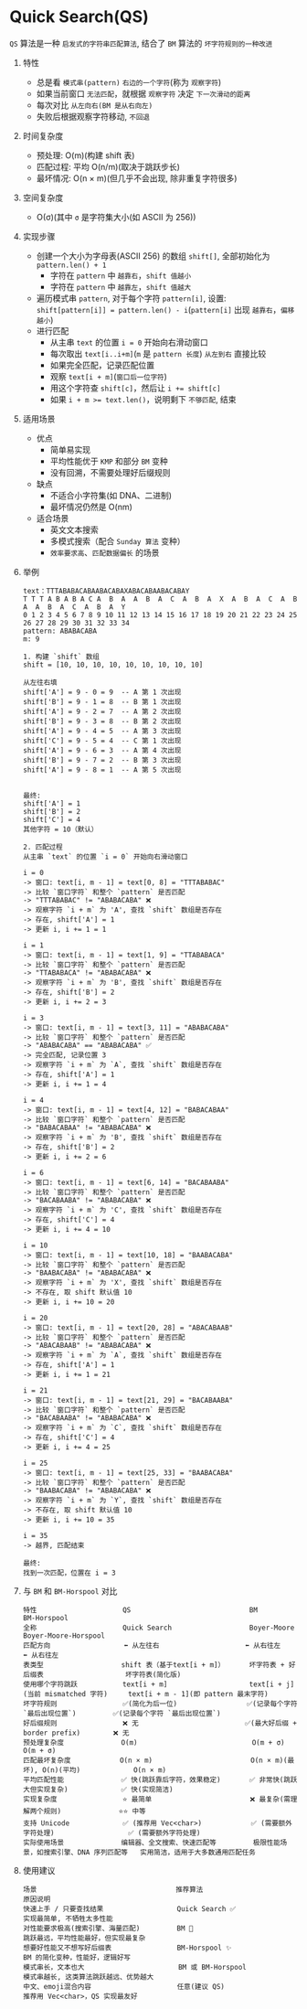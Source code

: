 # Quick Search(QS)
  `QS` 算法是一种 `启发式的字符串匹配算法`, 结合了 `BM` 算法的 `坏字符规则的一种改进`
  
1. 特性
   - 总是看 `模式串(pattern)` `右边的一个字符`(称为 `观察字符`)
   - 如果当前窗口 `无法匹配`，就根据 `观察字符` 决定 `下一次滑动的距离`
   - 每次对比 `从左向右(BM 是从右向左)`
   - 失败后根据观察字符移动, `不回退`
   
2. 时间复杂度
   - 预处理: O(m)(构建 shift 表)
   - 匹配过程: 平均 O(n/m)(取决于跳跃步长)
   - 最坏情况: O(n × m)(但几乎不会出现, 除非重复字符很多)

3. 空间复杂度
   - O(σ)(其中 `σ` 是字符集大小(如 ASCII 为 256))

4. 实现步骤
   - 创建一个大小为字母表(ASCII 256) 的数组 `shift[]`, 全部初始化为 `pattern.len() + 1`
     - 字符在 `pattern` 中 `越靠右`，`shift 值越小`
     - 字符在 `pattern` 中 `越靠左`，`shift 值越大`
   - 遍历模式串 `pattern`, 对于每个字符 `pattern[i]`, 设置: `shift[pattern[i]] = pattern.len() - i`(`pattern[i]` 出现 `越靠右`，`偏移越小`)
   - 进行匹配
     - 从主串 `text` 的位置 `i = 0` 开始向右滑动窗口
     - 每次取出 `text[i..i+m]`(`m` 是 `pattern 长度`) `从左到右` 直接比较
     - 如果完全匹配，记录匹配位置
     - 观察 `text[i + m]`(`窗口后一位字符`)
     - 用这个字符查 `shift[c]`，然后让 `i += shift[c]`
     - 如果 `i + m >= text.len()`，说明剩下 `不够匹配`, 结束
     
5. 适用场景
   - 优点
     - 简单易实现
     - 平均性能优于 `KMP` 和部分 `BM` 变种
     - 没有回溯，不需要处理好后缀规则
   - 缺点
     - 不适合小字符集(如 DNA、二进制)
     - 最坏情况仍然是 O(nm)
   - 适合场景
     - 英文文本搜索
     - 多模式搜索（配合 `Sunday 算法` 变种）
     - `效率要求高`、`匹配数据偏长` 的场景

5. 举例
   ```text
   text：TTTABABACABAABACABAXABACABAABACABAY
   T T T A B A B A C A  B  A  A  B  A  C  A  B  A  X  A  B  A  C  A  B  A  A  B  A  C  A  B  A  Y
   0 1 2 3 4 5 6 7 8 9 10 11 12 13 14 15 16 17 18 19 20 21 22 23 24 25 26 27 28 29 30 31 32 33 34
   pattern: ABABACABA
   m: 9
   
   1. 构建 `shift` 数组
   shift = [10, 10, 10, 10, 10, 10, 10, 10, 10]
   
   从左往右填
   shift['A'] = 9 - 0 = 9  -- A 第 1 次出现
   shift['B'] = 9 - 1 = 8  -- B 第 1 次出现
   shift['A'] = 9 - 2 = 7  -- A 第 2 次出现
   shift['B'] = 9 - 3 = 8  -- B 第 2 次出现
   shift['A'] = 9 - 4 = 5  -- A 第 3 次出现
   shift['C'] = 9 - 5 = 4  -- C 第 1 次出现
   shift['A'] = 9 - 6 = 3  -- A 第 4 次出现
   shift['B'] = 9 - 7 = 2  -- B 第 3 次出现
   shift['A'] = 9 - 8 = 1  -- A 第 5 次出现
      
   
   最终:
   shift['A'] = 1
   shift['B'] = 2
   shift['C'] = 4
   其他字符 = 10（默认）
   
   2. 匹配过程
   从主串 `text` 的位置 `i = 0` 开始向右滑动窗口
   
   i = 0
   -> 窗口: text[i, m - 1] = text[0, 8] = "TTTABABAC"
   -> 比较 `窗口字符` 和整个 `pattern` 是否匹配
   -> "TTTABABAC" != "ABABACABA" ❌
   -> 观察字符 `i + m` 为 'A', 查找 `shift` 数组是否存在
   -> 存在, shift['A'] = 1
   -> 更新 i, i += 1 = 1
   
   i = 1
   -> 窗口: text[i, m - 1] = text[1, 9] = "TTABABACA"
   -> 比较 `窗口字符` 和整个 `pattern` 是否匹配
   -> "TTABABACA" != "ABABACABA" ❌
   -> 观察字符 `i + m` 为 'B', 查找 `shift` 数组是否存在
   -> 存在, shift['B'] = 2
   -> 更新 i, i += 2 = 3
   
   i = 3
   -> 窗口: text[i, m - 1] = text[3, 11] = "ABABACABA"
   -> 比较 `窗口字符` 和整个 `pattern` 是否匹配
   -> "ABABACABA" == "ABABACABA" ✅
   -> 完全匹配, 记录位置 3
   -> 观察字符 `i + m` 为 `A`, 查找 `shift` 数组是否存在
   -> 存在, shift['A'] = 1
   -> 更新 i, i += 1 = 4
   
   i = 4
   -> 窗口: text[i, m - 1] = text[4, 12] = "BABACABAA"
   -> 比较 `窗口字符` 和整个 `pattern` 是否匹配
   -> "BABACABAA" != "ABABACABA" ❌
   -> 观察字符 `i + m` 为 'B', 查找 `shift` 数组是否存在
   -> 存在, shift['B'] = 2
   -> 更新 i, i += 2 = 6
   
   i = 6
   -> 窗口: text[i, m - 1] = text[6, 14] = "BACABAABA"
   -> 比较 `窗口字符` 和整个 `pattern` 是否匹配
   -> "BACABAABA" != "ABABACABA" ❌
   -> 观察字符 `i + m` 为 'C', 查找 `shift` 数组是否存在
   -> 存在, shift['C'] = 4
   -> 更新 i, i += 4 = 10
   
   i = 10
   -> 窗口: text[i, m - 1] = text[10, 18] = "BAABACABA"
   -> 比较 `窗口字符` 和整个 `pattern` 是否匹配
   -> "BAABACABA" != "ABABACABA" ❌
   -> 观察字符 `i + m` 为 'X', 查找 `shift` 数组是否存在
   -> 不存在, 取 shift 默认值 10
   -> 更新 i, i += 10 = 20
   
   i = 20
   -> 窗口: text[i, m - 1] = text[20, 28] = "ABACABAAB"
   -> 比较 `窗口字符` 和整个 `pattern` 是否匹配
   -> "ABACABAAB" != "ABABACABA" ❌
   -> 观察字符 `i + m` 为 `A`, 查找 `shift` 数组是否存在
   -> 存在, shift['A'] = 1
   -> 更新 i, i += 1 = 21
   
   i = 21
   -> 窗口: text[i, m - 1] = text[21, 29] = "BACABAABA"
   -> 比较 `窗口字符` 和整个 `pattern` 是否匹配
   -> "BACABAABA" != "ABABACABA" ❌
   -> 观察字符 `i + m` 为 `C`, 查找 `shift` 数组是否存在
   -> 存在, shift['C'] = 4
   -> 更新 i, i += 4 = 25
   
   i = 25
   -> 窗口: text[i, m - 1] = text[25, 33] = "BAABACABA"
   -> 比较 `窗口字符` 和整个 `pattern` 是否匹配
   -> "BAABACABA" != "ABABACABA" ❌
   -> 观察字符 `i + m` 为 `Y`, 查找 `shift` 数组是否存在
   -> 不存在, 取 shift 默认值 10
   -> 更新 i, i += 10 = 35
   
   i = 35
   -> 越界, 匹配结束
   
   最终:
   找到一次匹配，位置在 i = 3
   ```

5. 与 `BM` 和 `BM-Horspool` 对比
   ```text
   特性                     QS                             BM                                  BM-Horspool
   全称                     Quick Search                   Boyer-Moore                         Boyer-Moore-Horspool
   匹配方向                  ⬅️ 从左往右                     ⬅️ 从右往左                          ⬅️ 从右往左
   表类型                   shift 表（基于text[i + m]）      坏字符表 + 好后缀表                    坏字符表(简化版)
   使用哪个字符跳跃           text[i + m]                    text[i + j](当前 mismatched 字符)     text[i + m - 1](即 pattern 最末字符)
   坏字符规则                ✅(简化为后一位)                 ✅(记录每个字符 `最后出现位置`)         ✅(记录每个字符 `最后出现位置`) 
   好后缀规则                ❌ 无                          ✅(最大好后缀 + border prefix)        ❌ 无
   预处理复杂度              O(m)                            O(m + σ)                             O(m + σ)
   匹配最坏复杂度            O(n × m)                        O(n × m)(最坏), O(n)(平均)             O(n × m)
   平均匹配性能              ✅ 快(跳跃靠后字符，效果稳定)       ✅ 非常快(跳跃大但实现复杂)             ✅ 快(实现简洁)
   实现复杂度                ⭐ 最简单                        ❌ 最复杂(需理解两个规则)              ⭐⭐ 中等
   支持 Unicode             ✅ (推荐用 Vec<char>)            ✅ (需要额外字符处理)                  ✅ (需要额外字符处理) 
   实际使用场景              编辑器、全文搜索、快速匹配等         极限性能场景，如搜索引擎、DNA 序列匹配等   实用简洁，适用于大多数通用匹配任务
   ``` 
   
6. 使用建议
   ```text
   场景                                  推荐算法                       原因说明
   快速上手 / 只要查找结果                  Quick Search ✅              实现最简单, 不牺牲太多性能
   对性能要求极高(搜索引擎、海量匹配)         BM 💪                        跳跃最远，平均性能最好，但实现最复杂 
   想要好性能又不想写好后缀表                BM-Horspool ✨               BM 的简化变种，性能好，逻辑好写
   模式串长，文本也大                       BM 或 BM-Horspool            模式串越长, 这类算法跳跃越远、优势越大
   中文、emoji混合内容                     任意(建议 QS)                  推荐用 Vec<char>，QS 实现最友好
   ```
